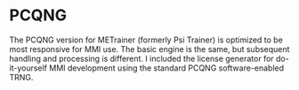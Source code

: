 # PCQNG

The PCQNG version for METrainer (formerly Psi Trainer) is optimized to be most responsive for MMI use. The basic engine is the same, but subsequent handling and processing is different. I included the license generator for do-it-yourself MMI development using the standard PCQNG software-enabled TRNG.
